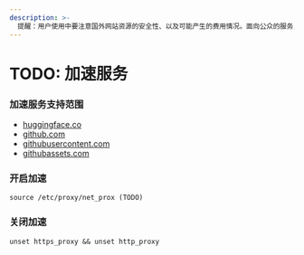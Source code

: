 ```yaml
---
description: >-
  提醒：用户使用中要注意国外网站资源的安全性、以及可能产生的费用情况。面向公众的服务，有法律规定可能不能私自搭建代理，所以考虑后面在所里提供离线安装包、或者建所内的镜像源，以这样方式满足部分最有必要的需求点。
---
```


# TODO: 加速服务

### 加速服务支持范围 <a href="#undefined" id="undefined"></a>

* [huggingface.co](http://huggingface.co/)
* [github.com](http://github.com/)
* [githubusercontent.com](http://githubusercontent.com/)
* [githubassets.com](http://githubassets.com/)

### &#x20;开启加速 <a href="#undefined" id="undefined"></a>

```
source /etc/proxy/net_prox (TODO)
```

### 关闭加速 <a href="#undefined" id="undefined"></a>

```
unset https_proxy && unset http_proxy
```
